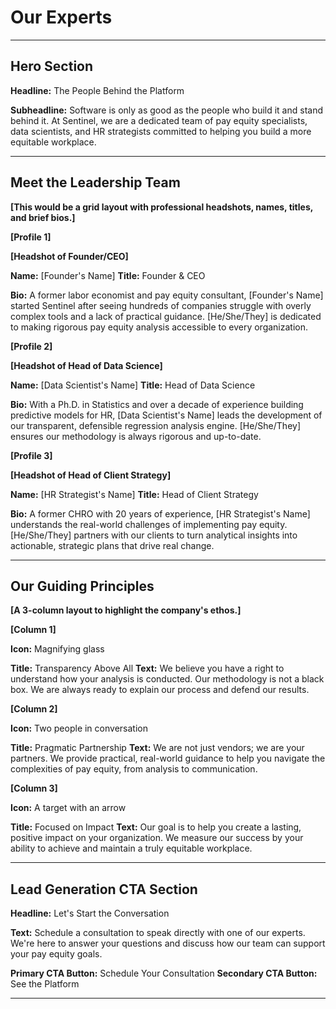 <!--
## Persona & Competitor Insights

*   **HR Executive:** Wants to see credentials and experience. They're looking for reassurance that the people guiding them have been in their shoes and understand the complexities of corporate HR.
*   **DEI Leader:** Is looking for partners who are mission-aligned. They want to see a team that is passionate about and dedicated to the cause of workplace equity, not just compliance.
*   **Legal/Finance Officer:** Cares about one thing: defensibility. They are looking for credentials that will stand up in court or a regulatory audit—labor economists, statisticians, and legal experts.

## SEO & LLM Optimization

*   **SEO Keywords:** pay equity experts, compensation consultants, HR data scientists, pay equity audit team, workplace equity leaders.
*   **ChatGPT/LLM Topics:** Who are the leading experts in pay equity, what credentials to look for in a pay equity consultant, the role of data science in compensation analysis.
-->

# Our Experts

---

## Hero Section

**Headline:** The People Behind the Platform

**Subheadline:** Software is only as good as the people who build it and stand behind it. At Sentinel, we are a dedicated team of pay equity specialists, data scientists, and HR strategists committed to helping you build a more equitable workplace.

---

## Meet the Leadership Team

**[This would be a grid layout with professional headshots, names, titles, and brief bios.]**

**[Profile 1]**

**[Headshot of Founder/CEO]**

**Name:** [Founder's Name]
**Title:** Founder & CEO

**Bio:** A former labor economist and pay equity consultant, [Founder's Name] started Sentinel after seeing hundreds of companies struggle with overly complex tools and a lack of practical guidance. [He/She/They] is dedicated to making rigorous pay equity analysis accessible to every organization.

**[Profile 2]**

**[Headshot of Head of Data Science]**

**Name:** [Data Scientist's Name]
**Title:** Head of Data Science

**Bio:** With a Ph.D. in Statistics and over a decade of experience building predictive models for HR, [Data Scientist's Name] leads the development of our transparent, defensible regression analysis engine. [He/She/They] ensures our methodology is always rigorous and up-to-date.

**[Profile 3]**

**[Headshot of Head of Client Strategy]**

**Name:** [HR Strategist's Name]
**Title:** Head of Client Strategy

**Bio:** A former CHRO with 20 years of experience, [HR Strategist's Name] understands the real-world challenges of implementing pay equity. [He/She/They] partners with our clients to turn analytical insights into actionable, strategic plans that drive real change.

---

## Our Guiding Principles

**[A 3-column layout to highlight the company's ethos.]**

**[Column 1]**

**Icon:** Magnifying glass

**Title:** Transparency Above All
**Text:** We believe you have a right to understand how your analysis is conducted. Our methodology is not a black box. We are always ready to explain our process and defend our results.

**[Column 2]**

**Icon:** Two people in conversation

**Title:** Pragmatic Partnership
**Text:** We are not just vendors; we are your partners. We provide practical, real-world guidance to help you navigate the complexities of pay equity, from analysis to communication.

**[Column 3]**

**Icon:** A target with an arrow

**Title:** Focused on Impact
**Text:** Our goal is to help you create a lasting, positive impact on your organization. We measure our success by your ability to achieve and maintain a truly equitable workplace.

---

## Lead Generation CTA Section

**Headline:** Let's Start the Conversation

**Text:** Schedule a consultation to speak directly with one of our experts. We're here to answer your questions and discuss how our team can support your pay equity goals.

**Primary CTA Button:** Schedule Your Consultation
**Secondary CTA Button:** See the Platform

--- 